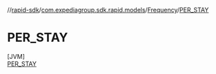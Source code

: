 //[rapid-sdk](../../../../index.md)/[com.expediagroup.sdk.rapid.models](../../index.md)/[Frequency](../index.md)/[PER_STAY](index.md)

# PER_STAY

[JVM]\
[PER_STAY](index.md)
